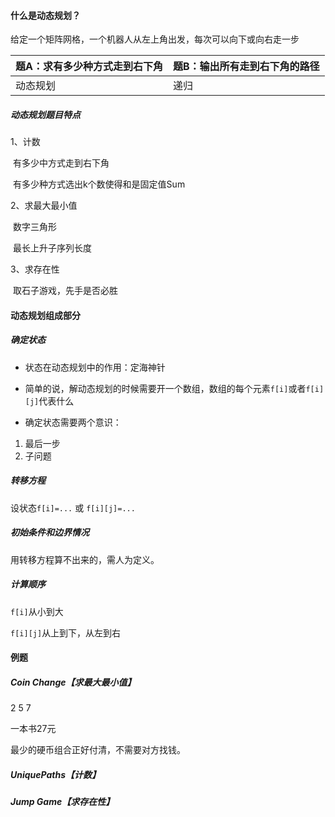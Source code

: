 #### 什么是动态规划？

给定一个矩阵网格，一个机器人从左上角出发，每次可以向下或向右走一步

| 题A：求有多少种方式走到右下角 | 题B：输出所有走到右下角的路径 |
| ----------------------------- | ----------------------------- |
| 动态规划                      | 递归                          |

##### 动态规划题目特点

1、计数

​		有多少中方式走到右下角

​		有多少种方式选出k个数使得和是固定值Sum

2、求最大最小值

​		数字三角形

​		最长上升子序列长度

3、求存在性

​		取石子游戏，先手是否必胜

#### 动态规划组成部分

##### 确定状态

- 状态在动态规划中的作用：定海神针

- 简单的说，解动态规划的时候需要开一个数组，数组的每个元素`f[i]`或者`f[i][j]`代表什么

- 确定状态需要两个意识：

1. 最后一步
2. 子问题

##### 转移方程

设状态`f[i]=...` 或 `f[i][j]=...`

##### 初始条件和边界情况

用转移方程算不出来的，需人为定义。

##### 计算顺序

`f[i]`从小到大

`f[i][j]`从上到下，从左到右

#### 例题

##### Coin Change【求最大最小值】

2 5 7

一本书27元

最少的硬币组合正好付清，不需要对方找钱。

##### UniquePaths【计数】

##### Jump Game【求存在性】



​																	

